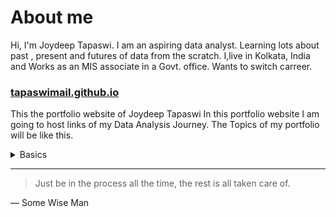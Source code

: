 # About me
Hi, I'm Joydeep Tapaswi. I am an aspiring data analyst. Learning lots about past , present and futures of data from the scratch. I,live in Kolkata, India and Works as an MIS associate in a Govt. office. 
Wants to switch carreer.
### [tapaswimail.github.io](https://tapaswimail.github.io)
This the portfolio website of Joydeep Tapaswi
In this portfolio website I am going to host links of my Data Analysis Journey.
The Topics of my portfolio will be like this.
<details>
<summary>Basics</summary>
  <details>
  <summary>Creating Histogram in Google sheet</summary>
  </details>
  <details>
  <summary>Creating Box Plot in Google sheet</summary>
  </details>
  <details>
  <summary>More statistical stuf...</summary>
  </details>
  <details>
  <summary>Stuff related to probability etc...</summary>
  </details>
</details>

---
> Just be in the process all the time, the rest is all taken care of.

— Some Wise Man

<!--
Just table in markdown
| Rank | Languages |
|-----:|-----------|
|     1| Javascript|
|     2| Python    |
|     3| SQL       |
-->
